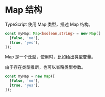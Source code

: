 # Map 结构

TypeScript 使用 Map 类型，描述 Map 结构。

```typescript
const myMap: Map<boolean,string> = new Map([
  [false, 'no'],
  [true, 'yes'],
]);
```

Map 是一个泛型，使用时，比如给出类型变量。

由于存在类型推断，也可以省略类型参数。

```typescript
const myMap = new Map([
  [false, 'no'],
  [true, 'yes'],
]);
```